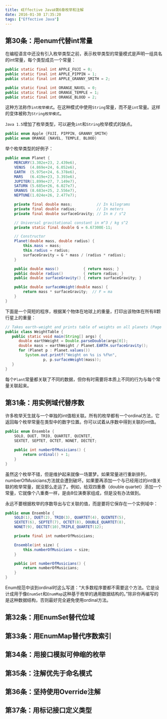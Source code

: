```yaml
---
title: 《Effective Java》第6章枚举和注解
date: 2016-01-30 17:35:20
tags: ["Effective Java"]
---
```


## 第30条：用enum代替int常量

在编程语言中还没有引入枚举类型之前，表示枚举类型的常量模式是声明一组具名的int常量，每个类型成员一个常量：

```java
public static final int APPLE_FUJI = 0;
public static final int APPLE_PIPPIN = 1;
public static final int APPLE_GRANNY_SMITH = 2;

public static final int ORANGE_NAVEL = 0;
public static final int ORANGE_TEMPLE = 1;
public static final int ORANGE_BLOOD = 2;
```

这种方法称作`int枚举模式`。在这种模式中使用`String`常量，而不是`int`常量。这样的变体被称为`String枚举模式`。

`Java 1.5`增加了枚举类型，可以避免`int`和`String`枚举模式的缺点。

```java
public enum Apple {FUJI, PIPPIN, GRANNY_SMITH}
public enum ORANGE {NAVEL, TEMPLE, BLOOD}
```

举个枚举类型的好例子：

```java
public enum Planet {
    MERCURY(3.302e+23, 2.439e6),
    VENUS  (4.869e+24, 6.052e6),
    EARTH  (5.975e+24, 6.378e6),
    MARS   (6.419e+23, 3.393e6),
    JUPITER(1.899e+27, 7.149e7),
    SATURN (5.685e+26, 6.027e7),
    URANUS (8.683e+25, 2.556e7),
    NEPTUNE(1.024e+26, 2.477e7);

    private final double mass;           // In kilograms
    private final double radius;         // In meters
    private final double surfaceGravity; // In m / s^2

    // Universal gravitational constant in m^3 / kg s^2
    private static final double G = 6.67300E-11;

    // Constructor
    Planet(double mass, double radius) {
        this.mass = mass;
        this.radius = radius;
        surfaceGravity = G * mass / (radius * radius);
    }

    public double mass()           { return mass; }
    public double radius()         { return radius; }
    public double surfaceGravity() { return surfaceGravity; }

    public double surfaceWeight(double mass) {
        return mass * surfaceGravity;  // F = ma
    }
}
```

下面是一个简短的程序，根据某个物体在地球上的重量，打印出该物体在所有8颗行星上的重量：

```java
// Takes earth-weight and prints table of weights on all planets (Page 160)
public class WeightTable {
   public static void main(String[] args) {
      double earthWeight = Double.parseDouble(args[0]);
      double mass = earthWeight / Planet.EARTH.surfaceGravity();
      for (Planet p : Planet.values())
         System.out.printf("Weight on %s is %f%n",
                 p, p.surfaceWeight(mass));
   }
}
```

每个`Plant`常量都关联了不同的数据，但你有时需要将本质上不同的行为与每个常量关联起来。

## 第31条：用实例域代替序数

许多枚举天生就与一个单独的int值相关联。所有的枚举都有一个ordinal方法，它返回每个枚举常量在类型中的数字位置。你可以试着从序数中得到关联的int值。

```java
public enum Ensemble {
    SOLO, DUET, TRIO, QUARTET, QUINTET,
    SEXTET, SEPTET, OCTET, NONET, DECTET;

    public int numberOfMusicians() {
        return ordinal() + 1;
    }
}
```

虽然这个枚举不错，但是维护起来就像一场噩梦。如果常量进行重新排列，numberOfMusicians方法就会遭到破坏。如果要再添加一个与已经用过的int值关联的枚举常量，就没那么走运了。例如，给双四重奏（double quartet）添加一个常量，它就像个八重奏一样，是由8位演奏家组成，但是没有办法做到。

永远不要根据枚举的序数导出与它关联的值，而是要将它保存在一个实例域中：

```java
public enum Ensemble {
    SOLO(1), DUET(2), TRIO(3), QUARTET(4), QUINTET(5),
    SEXTET(6), SEPTET(7), OCTET(8), DOUBLE_QUARTET(8),
    NONET(9), DECTET(10),TRIPLE_QUARTET(12);

    private final int numberOfMusicians;

    Ensemble(int size) {
        this.numberOfMusicians = size;
    }

    public int numberOfMusicians() {
        return numberOfMusicians;
    }
}
```



Enum规范中谈到ordinal时这么写道：“大多数程序要都不需要这个方法。它是设计成用于像`EnumSet`和`EnumMap`这种基于枚举的通用数据结构的。”除非你再编写的是这种数据结构，否则最好完全避免使用ordinal方法。



## 第32条：用EnumSet替代位域

## 第33条：用EnumMap替代序数索引

## 第34条：用接口模拟可伸缩的枚举

## 第35条：注解优先于命名模式

## 第36条：坚持使用Override注解

## 第37条：用标记接口定义类型
